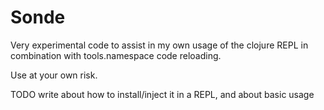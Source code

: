 # Sonde

Very experimental code to assist in my own usage of the clojure REPL in combination with tools.namespace code reloading.

Use at your own risk.


TODO write about how to install/inject it in a REPL, and about basic usage
